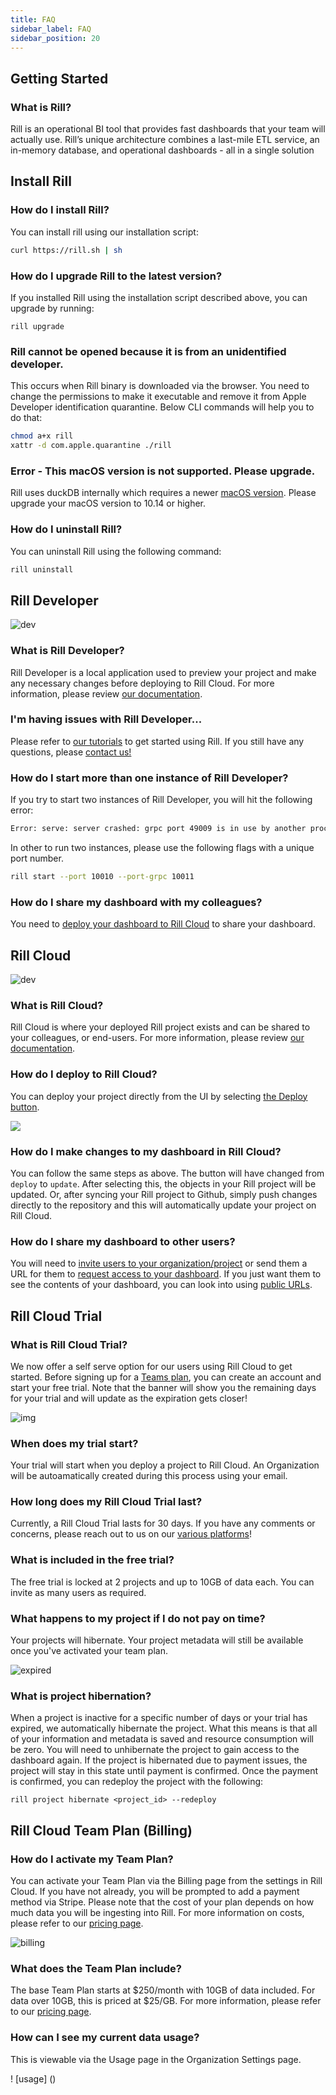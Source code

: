 ```yaml
---
title: FAQ
sidebar_label: FAQ
sidebar_position: 20
---
```


## Getting Started

### What is Rill?
Rill is an operational BI tool that provides fast dashboards that your team will actually use. Rill’s unique architecture combines a last-mile ETL service, an in-memory database, and operational dashboards - all in a single solution

## Install Rill 

### How do I install Rill? 
You can install rill using our installation script:
```bash
curl https://rill.sh | sh
```
### How do I upgrade Rill to the latest version?
If you installed Rill using the installation script described above, you can upgrade by running:
```
rill upgrade
```


### Rill cannot be opened because it is from an unidentified developer.
This occurs when Rill binary is downloaded via the browser. You need to change the permissions to make it executable and remove it from Apple Developer identification quarantine. 
Below CLI commands will help you to do that: 
```bash
chmod a+x rill
xattr -d com.apple.quarantine ./rill
```


### Error - This macOS version is not supported. Please upgrade.
Rill uses duckDB internally which requires a newer [macOS version](https://github.com/duckdb/duckdb/issues/3824). 
Please upgrade your macOS version to 10.14 or higher.


### How do I uninstall Rill?

You can uninstall Rill using the following command:
```bash
rill uninstall
```


## Rill Developer

![dev](/img/concepts/rcvsrd/empty-project.png)

### What is Rill Developer?
Rill Developer is a local application used to preview your project and make any necessary changes before deploying to Rill Cloud. For more information, please review [our documentation](https://docs.rilldata.com/concepts/developerVsCloud#rill-developer).

### I'm having issues with Rill Developer...

Please refer to [our tutorials](/tutorials) to get started using Rill. If you still have any questions, please [contact us!](/contact)


### How do I start more than one instance of Rill Developer?

If you try to start two instances of Rill Developer, you will hit the following error:
```bash
Error: serve: server crashed: grpc port 49009 is in use by another process. Either kill that process or pass `--port-grpc PORT` to run Rill on another port
```

In other to run two instances, please use the following flags with a unique port number.
```bash
rill start --port 10010 --port-grpc 10011
```

### How do I share my dashboard with my colleagues?

You need to [deploy your dashboard to Rill Cloud](https://docs.rilldata.com/deploy/existing-project/) to share your dashboard.

## Rill Cloud

![dev](/img/concepts/rcvsrd/Rill-Cloud.png)


### What is Rill Cloud?
Rill Cloud is where your deployed Rill project exists and can be shared to your colleagues, or end-users. For more information, please review [our documentation](https://docs.rilldata.com/concepts/developerVsCloud#rill-cloud).

### How do I deploy to Rill Cloud?
You can deploy your project directly from the UI by selecting [the Deploy button](https://docs.rilldata.com/deploy/existing-project/#deploying-a-project-via-the-ui).

<img src = '/img/deploy/existing-project/deploy-ui.gif' class='rounded-gif' />
<br />


### How do I make changes to my dashboard in Rill Cloud?

You can follow the same steps as above. The button will have changed from `deploy` to `update`. After selecting this, the objects in your Rill project will be updated. Or, after syncing your Rill project to Github, simply push changes directly to the repository and this will automatically update your project on Rill Cloud.

### How do I share my dashboard to other users?

You will need to [invite users to your organization/project](https://docs.rilldata.com/manage/user-management#option-1---admin-invites-user) or send them a URL for them to [request access to your dashboard](https://docs.rilldata.com/manage/user-management#option-2---user-requests-access). If you just want them to see the contents of your dashboard, you can look into using [public URLs](https://docs.rilldata.com/explore/share-url).


## Rill Cloud Trial

### What is Rill Cloud Trial?

We now offer a self serve option for our users using Rill Cloud to get started. Before signing up for a [Teams plan](https://www.rilldata.com/pricing), you can create an account and start your free trial. Note that the banner will show you the remaining days for your trial and will update as the expiration gets closer! 

![img](/img/FAQ/rill-trial-banner.png)

### When does my trial start?

Your trial will start when you deploy a project to Rill Cloud. An Organization will be autoamatically created during this process using your email.

### How long does my Rill Cloud Trial last?

Currently, a Rill Cloud Trial lasts for 30 days. If you have any comments or concerns, please reach out to us on our [various platforms](../contact.md)! 

### What is included in the free trial? 

The free trial is locked at 2 projects and up to 10GB of data each. You can invite as many users as required. 

### What happens to my project if I do not pay on time?

Your projects will hibernate. Your project metadata will still be available once you've activated your team plan.

![expired](/img/FAQ/expired-project.png)

### What is project hibernation?

When a project is inactive for a specific number of days or your trial has expired, we automatically hibernate the project. What this means is that all of your information and metadata is saved and resource consumption will be zero. You will need to unhibernate the project to gain access to the dashboard again. If the project is hibernated due to payment issues, the project will stay in this state until payment is confirmed. Once the payment is confirmed, you can redeploy the project with the following:

```
rill project hibernate <project_id> --redeploy
```

## Rill Cloud Team Plan (Billing)

### How do I activate my Team Plan?

You can activate your Team Plan via the Billing page from the settings in Rill Cloud. If you have not already, you will be prompted to add a payment method via Stripe. Please note that the cost of your plan depends on how much data you will be ingesting into Rill. For more information on costs, please refer to our [pricing page](https://www.rilldata.com/pricing). 

![billing](/img/FAQ/rill-org-billing.png)


### What does the Team Plan include?

The base Team Plan starts at $250/month with 10GB of data included. For data over 10GB, this is priced at $25/GB. For more information, please refer to our [pricing page](https://www.rilldata.com/pricing). 


### How can I see my current data usage?

This is viewable via the Usage page in the Organization Settings page.

! [usage] ()